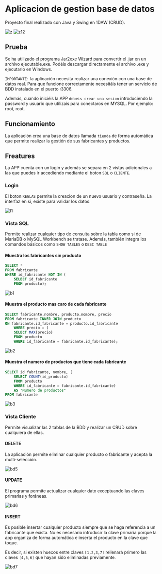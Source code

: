 # Aplicacion de gestion base de datos

Proyecto final realizado con Java y Swing en 1DAW (CRUD). 

![z](/imagenes/z4.png)
![z12](/imagenes/z3.gif)

## Prueba
Se ha utilizado el programa Jar2exe Wizard para convertir el .jar en un archivo ejecutable.exe. Podéis descargar directamente el archivo .exe y ejecutarlo en Windows. 

 ``` IMPORTANTE: ``` la aplicación necesita realizar una conexión con una base de datos real. Para que funcione correctamente necesitáis tener un servicio de BDD instalado en el puerto :3306. 

Además, cuando iniciéis la APP ```debeis crear una sesion``` introduciendo la password y usuario que utilizais para conectaros en MYSQL. Por ejemplo: root, root.

## Funcionamiento
La aplicación crea una base de datos llamada ```tienda``` de forma automática que permite realizar la gestión de sus fabricantes y productos. 

## Freatures
La APP cuenta con un login y además se separa en 2 vistas adicionales a las que puedes ir accediendo mediante el boton ```SQL``` o ```CLIENTE```. 

### Login
El boton ```REGLAS``` permite la creacion de un nuevo usuario y contraseña. La interfaz en si, existe para validar los datos.

![l1](/imagenes/z1.png)

### Vista SQL
Permite realizar cualquier tipo de consulta sobre la tabla como si de MariaDB o MySQL Workbench se tratase. Además, también integra los comandos básicos como ```SHOW TABLES``` o ```DESC TABLE```

#### Muestra los fabricantes sin producto

```SQL
SELECT * 
FROM fabricante 
WHERE id_fabricante NOT IN (
	SELECT id_fabricante 
	FROM producto);
```

![b1](/imagenes/x1.png)


#### Muestra el producto mas caro de cada fabricante

```SQL
SELECT fabricante.nombre, producto.nombre, precio 
FROM fabricante INNER JOIN producto 
ON fabricante.id_fabricante = producto.id_fabricante
	WHERE precio = (
	SELECT MAX(precio)
	FROM producto
	WHERE id_fabricante = fabricante.id_fabricante);
``` 

![b2](/imagenes/x2.png)

#### Muestra el numero de productos que tiene cada fabricante

```SQL
SELECT id_fabricante, nombre, (
	SELECT COUNT(id_producto)
	FROM producto
	WHERE id_fabricante = fabricante.id_fabricante)
	AS "Numero de productos"
FROM fabricante
```

![b3](/imagenes/x3.png)

### Vista Cliente
Permite visualizar las 2 tablas de la BDD y realizar un CRUD sobre cualquiera de ellas.

#### DELETE
La aplicación permite eliminar cualquier producto o fabricante y acepta la multi-selección.

![bd5](/imagenes/bd5.gif)

#### UPDATE
El programa permite actualizar cualquier dato exceptuando las claves primarias y foráneas.

![bd6](/imagenes/bd6.gif)

#### INSERT
Es posible insertar cualquier producto siempre que se haga referencia a un fabricante que exista. No es necesario introducir la clave primaria porque la app organiza de forma automática e inserta el producto en la clave que toque. 

Es decir, si existen huecos entre claves ```[1,2,3,7]``` rellenará primero las claves ```[4,5,6]``` que hayan sido eliminadas previamente.

![bd7](/imagenes/bd7.gif)